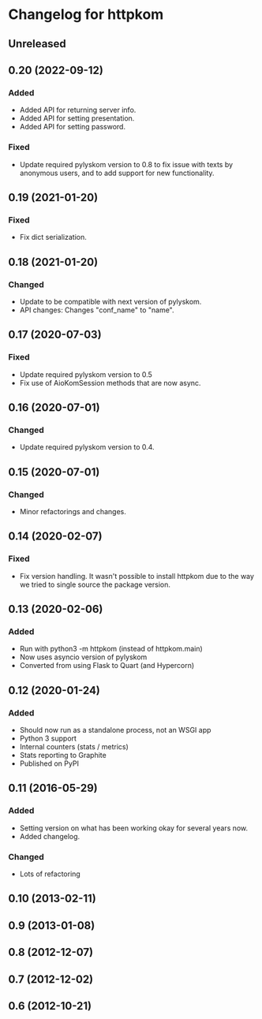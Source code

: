 # Changelog for httpkom

## Unreleased


## 0.20 (2022-09-12)

### Added

- Added API for returning server info.
- Added API for setting presentation.
- Added API for setting password.

### Fixed

- Update required pylyskom version to 0.8 to fix issue with texts by
  anonymous users, and to add support for new functionality.


## 0.19 (2021-01-20)

### Fixed

- Fix dict serialization.


## 0.18 (2021-01-20)

### Changed

- Update to be compatible with next version of pylyskom.
- API changes: Changes "conf_name" to "name".


## 0.17 (2020-07-03)

### Fixed

- Update required pylyskom version to 0.5
- Fix use of AioKomSession methods that are now async.


## 0.16 (2020-07-01)

### Changed

- Update required pylyskom version to 0.4.


## 0.15 (2020-07-01)

### Changed

- Minor refactorings and changes.


## 0.14 (2020-02-07)

### Fixed

- Fix version handling. It wasn't possible to install httpkom due to
  the way we tried to single source the package version.


## 0.13 (2020-02-06)

### Added

- Run with python3 -m httpkom (instead of httpkom.main)
- Now uses asyncio version of pylyskom
- Converted from using Flask to Quart (and Hypercorn)


## 0.12 (2020-01-24)

### Added

- Should now run as a standalone process, not an WSGI app
- Python 3 support
- Internal counters (stats / metrics)
- Stats reporting to Graphite
- Published on PyPI


## 0.11 (2016-05-29)

### Added

- Setting version on what has been working okay for several years now.
- Added changelog.

### Changed

- Lots of refactoring


## 0.10 (2013-02-11)

## 0.9 (2013-01-08)

## 0.8 (2012-12-07)

## 0.7 (2012-12-02)

## 0.6 (2012-10-21)

